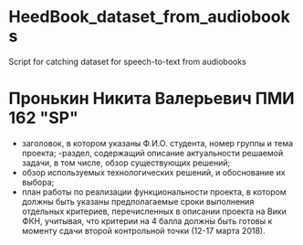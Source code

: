 # HeedBook_dataset_from_audiobooks
Script for catching dataset for speech-to-text from audiobooks

# Пронькин Никита Валерьевич ПМИ 162 "SP" 
- заголовок, в котором указаны Ф.И.О. студента, номер группы и тема проекта;
-раздел, содержащий описание актуальности решаемой задачи, в том числе, обзор существующих решений;
- обзор используемых технологических решений, и обоснование их выбора;
- план работы по реализации функциональности проекта, в котором должны быть указаны предполагаемые сроки выполнения отдельных критериев, перечисленных в описании проекта на Вики ФКН, учитывая, что критерии на 4 балла должны быть готовы к моменту сдачи второй контрольной точки (12-17 марта 2018).
